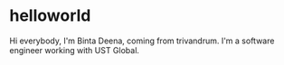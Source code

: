 # helloworld
Hi everybody,
I'm Binta Deena, coming from trivandrum. 
I'm a software engineer working with UST Global. 

